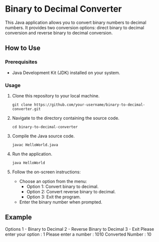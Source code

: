 # Binary to Decimal Converter

This Java application allows you to convert binary numbers to decimal numbers. It provides two conversion options: direct binary to decimal conversion and reverse binary to decimal conversion.

## How to Use

### Prerequisites

- Java Development Kit (JDK) installed on your system.

### Usage

1. Clone this repository to your local machine.

    ```
    git clone https://github.com/your-username/binary-to-decimal-converter.git
    ```

2. Navigate to the directory containing the source code.

    ```
    cd binary-to-decimal-converter
    ```

3. Compile the Java source code.

    ```
    javac HelloWorld.java
    ```

4. Run the application.

    ```
    java HelloWorld
    ```

5. Follow the on-screen instructions:
    - Choose an option from the menu:
        - Option 1: Convert binary to decimal.
        - Option 2: Convert reverse binary to decimal.
        - Option 3: Exit the program.
    - Enter the binary number when prompted.

## Example

Options
1 - Binary to Decimal
2 - Reverse Binary to Decimal
3 - Exit
Please enter your option :
1
Please enter a number :
1010
Converted Number : 10





